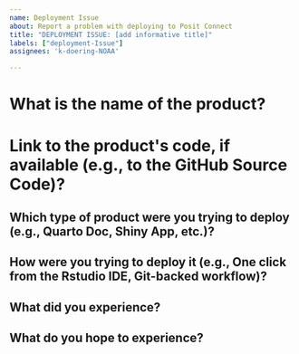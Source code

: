 ```yaml
---
name: Deployment Issue
about: Report a problem with deploying to Posit Connect
title: "DEPLOYMENT ISSUE: [add informative title]"
labels: ["deployment-Issue"]
assignees: 'k-doering-NOAA'

---
```

# What is the name of the product?

# Link to the product's code, if available (e.g., to the GitHub Source Code)?

## Which type of product were you trying to deploy (e.g., Quarto Doc, Shiny App, etc.)?

## How were you trying to deploy it (e.g., One click from the Rstudio IDE, Git-backed workflow)?

## What did you experience?

## What do you hope to experience?
